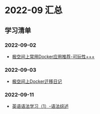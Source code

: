 # 2022-09 汇总
## 学习清单
### 2022-09-02
* [极空间上常用Docker应用推荐-可玩性+++](./2022-09-02/极空间上常用Docker应用推荐-可玩性+++.md)

### 2022-09-03
* [极空间上Docker迁移日记](./2022-09-03/极空间上Docker迁移日记.md)

### 2022-09-11
* [英语语法学习（1）-语法综述](./2022-09-11/英语语法学习（1）-语法综述.md)
